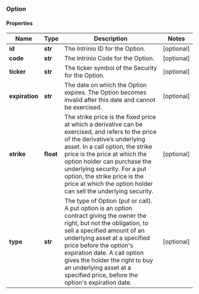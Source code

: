 ### Option

#### Properties
Name | Type | Description | Notes
------------ | ------------- | ------------- | -------------
**id** | **str** | The Intrinio ID for the Option. | [optional] 
**code** | **str** | The Intrinio Code for the Option. | [optional] 
**ticker** | **str** | The ticker symbol of the Security for the Option. | [optional] 
**expiration** | **str** | The date on which the Option expires. The Option becomes invalid after this date and cannot be exercised. | [optional] 
**strike** | **float** | The strike price is the fixed price at which a derivative can be exercised, and refers to the price of the derivative’s underlying asset.  In a call option, the strike price is the price at which the option holder can purchase the underlying security.  For a put option, the strike price is the price at which the option holder can sell the underlying security. | [optional] 
**type** | **str** | The type of Option (put or call). A put option is an option contract giving the owner the right, but not the obligation, to sell a specified amount of an underlying asset at a specified price before the option&#39;s expiration date. A call option gives the holder the right to buy an underlying asset at a specified price, before the option&#39;s expiration date. | [optional] 



